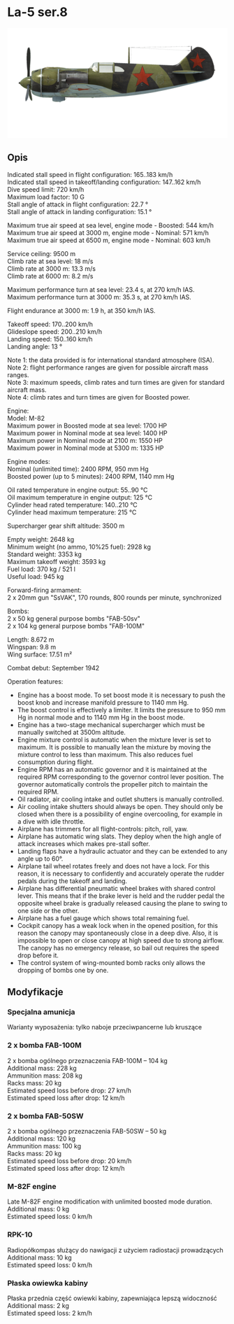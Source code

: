 # La-5 ser.8  
  
![la5s8](../images/la5s8.png)  
  
## Opis  
  
Indicated stall speed in flight configuration: 165..183 km/h  
Indicated stall speed in takeoff/landing configuration: 147..162 km/h  
Dive speed limit: 720 km/h  
Maximum load factor: 10 G  
Stall angle of attack in flight configuration: 22.7 °  
Stall angle of attack in landing configuration: 15.1 °  
  
Maximum true air speed at sea level, engine mode - Boosted: 544 km/h  
Maximum true air speed at 3000 m, engine mode - Nominal: 571 km/h  
Maximum true air speed at 6500 m, engine mode - Nominal: 603 km/h  
  
Service ceiling: 9500 m  
Climb rate at sea level: 18 m/s  
Climb rate at 3000 m: 13.3 m/s  
Climb rate at 6000 m: 8.2 m/s  
  
Maximum performance turn at sea level: 23.4 s, at 270 km/h IAS.  
Maximum performance turn at 3000 m: 35.3 s, at 270 km/h IAS.  
  
Flight endurance at 3000 m: 1.9 h, at 350 km/h IAS.  
  
Takeoff speed: 170..200 km/h  
Glideslope speed: 200..210 km/h  
Landing speed: 150..160 km/h  
Landing angle: 13 °  
  
Note 1: the data provided is for international standard atmosphere (ISA).  
Note 2: flight performance ranges are given for possible aircraft mass ranges.  
Note 3: maximum speeds, climb rates and turn times are given for standard aircraft mass.  
Note 4: climb rates and turn times are given for Boosted power.  
  
Engine:  
Model: M-82  
Maximum power in Boosted mode at sea level: 1700 HP  
Maximum power in Nominal mode at sea level: 1400 HP  
Maximum power in Nominal mode at 2100 m: 1550 HP  
Maximum power in Nominal mode at 5300 m: 1335 HP  
  
Engine modes:  
Nominal (unlimited time): 2400 RPM, 950 mm Hg  
Boosted power (up to 5 minutes): 2400 RPM, 1140 mm Hg  
  
Oil rated temperature in engine output: 55..90 °C  
Oil maximum temperature in engine output: 125 °C  
Cylinder head rated temperature: 140..210 °C  
Cylinder head maximum temperature: 215 °C  
  
Supercharger gear shift altitude: 3500 m  
  
Empty weight: 2648 kg  
Minimum weight (no ammo, 10%25 fuel): 2928 kg  
Standard weight: 3353 kg  
Maximum takeoff weight: 3593 kg  
Fuel load: 370 kg / 521 l  
Useful load: 945 kg  
  
Forward-firing armament:  
2 x 20mm gun "SsVAK", 170 rounds, 800 rounds per minute, synchronized  
  
Bombs:  
2 x 50 kg general purpose bombs "FAB-50sv"  
2 x 104 kg general purpose bombs "FAB-100M"  
  
Length: 8.672 m  
Wingspan: 9.8 m  
Wing surface: 17.51 m²  
  
Combat debut: September 1942  
  
Operation features:  
- Engine has a boost mode. To set boost mode it is necessary to push the boost knob and increase manifold pressure to 1140 mm Hg.  
- The boost control is effectively a limiter. It limits the pressure to 950 mm Hg in normal mode and to 1140 mm Hg in the boost mode.  
- Engine has a two-stage mechanical supercharger which must be manually switched at 3500m altitude.  
- Engine mixture control is automatic when the mixture lever is set to maximum. It is possible to manually lean the mixture by moving the mixture control to less than maximum. This also reduces fuel consumption during flight.  
- Engine RPM has an automatic governor and it is maintained at the required RPM corresponding to the governor control lever position. The governor automatically controls the propeller pitch to maintain the required RPM.  
- Oil radiator, air cooling intake and outlet shutters is manually controlled.  
- Air cooling intake shutters should always be open. They should only be closed when there is a possibility of engine overcooling, for example in a dive with idle throttle.  
- Airplane has trimmers for all flight-controls: pitch, roll, yaw.  
- Airplane has automatic wing slats. They deploy when the high angle of attack increases which makes pre-stall softer.  
- Landing flaps have a hydraulic actuator and they can be extended to any angle up to 60°.  
- Airplane tail wheel rotates freely and does not have a lock. For this reason, it is necessary to confidently and accurately operate the rudder pedals during the takeoff and landing.  
- Airplane has differential pneumatic wheel brakes with shared control lever. This means that if the brake lever is held and the rudder pedal the opposite wheel brake is gradually released causing the plane to swing to one side or the other.  
- Airplane has a fuel gauge which shows total remaining fuel.  
- Cockpit canopy has a weak lock when in the opened position, for this reason the canopy may spontaneously close in a deep dive. Also, it is impossible to open or close canopy at high speed due to strong airflow. The canopy has no emergency release, so bail out requires the speed drop before it.  
- The control system of wing-mounted bomb racks only allows the dropping of bombs one by one.  
  
## Modyfikacje  
  
  
  
### Specjalna amunicja  
  
Warianty wyposażenia: tylko naboje przeciwpancerne lub kruszące  ﻿
  
  
### 2 x bomba FAB-100M  
  
2 x bomba ogólnego przeznaczenia FAB-100M – 104 kg  
Additional mass: 228 kg  
Ammunition mass: 208 kg  
Racks mass: 20 kg  
Estimated speed loss before drop: 27 km/h  
Estimated speed loss after drop: 12 km/h  ﻿
  
  
### 2 x bomba FAB-50SW  
  
2 x bomba ogólnego przeznaczenia FAB-50SW – 50 kg  
Additional mass: 120 kg  
Ammunition mass: 100 kg  
Racks mass: 20 kg  
Estimated speed loss before drop: 20 km/h  
Estimated speed loss after drop: 12 km/h  ﻿
  
### M-82F engine  
  
Late M-82F engine modification with unlimited boosted mode duration.  
Additional mass: 0 kg  
Estimated speed loss: 0 km/h  ﻿
  
  
### RPK-10  
  
Radiopółkompas służący do nawigacji z użyciem radiostacji prowadzących  
Additional mass: 10 kg  
Estimated speed loss: 0 km/h  ﻿
  
  
### Płaska owiewka kabiny  
  
Płaska przednia część owiewki kabiny, zapewniająca lepszą widoczność  
Additional mass: 2 kg  
Estimated speed loss: 2 km/h  